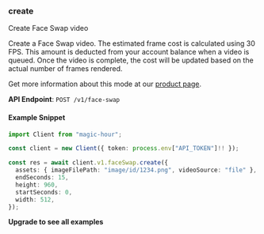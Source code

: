 
### create <a name="create"></a>
Create Face Swap video

Create a Face Swap video. The estimated frame cost is calculated using 30 FPS. This amount is deducted from your account balance when a video is queued. Once the video is complete, the cost will be updated based on the actual number of frames rendered.
  
Get more information about this mode at our [product page](/products/face-swap).
  

**API Endpoint**: `POST /v1/face-swap`

#### Example Snippet

```typescript
import Client from "magic-hour";

const client = new Client({ token: process.env["API_TOKEN"]!! });

const res = await client.v1.faceSwap.create({
  assets: { imageFilePath: "image/id/1234.png", videoSource: "file" },
  endSeconds: 15,
  height: 960,
  startSeconds: 0,
  width: 512,
});
```

**Upgrade to see all examples**
